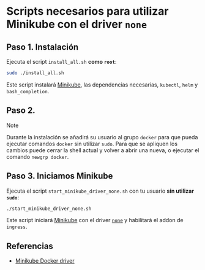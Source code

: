 # Scripts necesarios para utilizar Minikube con el driver `none`

## Paso 1. Instalación

Ejecuta el script `install_all.sh` **como `root`**:

```bash
sudo ./install_all.sh
```

Este script instalará [Minikube][1], las dependencias necesarias, `kubectl`, `helm` y `bash_completion`.

## Paso 2.

> [!NOTE]
> Durante la instalación se añadirá su usuario al grupo `docker` para que pueda ejecutar comandos `docker` sin utilizar `sudo`. Para que se apliquen los cambios puede cerrar la shell actual y volver a abrir una nueva, o ejecutar el comando `newgrp docker`.

## Paso 3. Iniciamos Minikube

Ejecuta el script `start_minikube_driver_none.sh` con tu usuario **sin utilizar `sudo`**:

```bash
./start_minikube_driver_none.sh
```

Este script iniciará [Minikube][1] con el driver [`none`][3] y habilitará el addon de `ingress`.

## Referencias

- [Minikube Docker driver][3]

[1]: https://minikube.sigs.k8s.io/docs/
[3]: https://minikube.sigs.k8s.io/docs/drivers/none/
